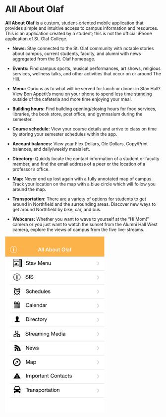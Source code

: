 All About Olaf
==============

**All About Olaf** is a custom, student-oriented mobile application that provides simple and intuitive access to campus information and resources. This is an application created by a student; this is not the official iPhone application of St. Olaf College.

- **News:** Stay connected to the St. Olaf community with notable stories about campus, current students, faculty, and alumni with news aggregated from the St. Olaf homepage.

- **Events:** Find campus sports, musical performances, art shows, religious services, wellness talks, and other activities that occur on or around The Hill.

- **Menu:** Curious as to what will be served for lunch or dinner in Stav Hall? View Bon Appétit’s menu on your phone to spend less time standing outside of the cafeteria and more time enjoying your meal.

- **Building hours:** Find building opening/closing hours for food services, libraries, the book store, post office, and gymnasium during the semester.

- **Course schedule:** View your course details and arrive to class on time by storing your semester schedules within the app.

- **Account balances:** View your Flex Dollars, Ole Dollars, Copy/Print balances, and daily/weekly meals left.

- **Directory:** Quickly locate the contact information of a student or faculty member, and find the email address of a peer or the location of a professor’s office.

- **Map:** Never end up lost again with a fully annotated map of campus. Track your location on the map with a blue circle which will follow you around the map.

- **Transportation:** There are a variety of options for students to get around in Northfield and the surrounding areas. Discover new ways to get around Northfield by bike, car, and bus.

- **Webcams:** Whether you want to wave to yourself at the “Hi Mom!” camera or you just want to watch the sunset from the Alumni Hall West camera, explore the views of campus from the five live-streams.

<img align="center" src="./.github/screenshot.png" width="320px" alt="Screenshot of the All About Olaf main menu" />
